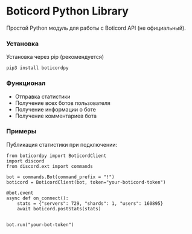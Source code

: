 # Boticord Python Library

Простой Python модуль для работы с Boticord API (не официальный).

### Установка

Установка через pip (рекомендуется)

`pip3 install boticordpy`

### Функционал

* Отправка статистики
* Получение всех ботов пользователя
* Получение информации о боте
* Получение комментариев бота

### Примеры

Публикация статистики при подключении:

```
from boticordpy import BoticordClient
import discord
from discord.ext import commands

bot = commands.Bot(command_prefix = "!")
boticord = BoticordClient(bot, token="your-boticord-token")

@bot.event
async def on_connect():
    stats = {"servers": 729, "shards": 1, "users": 160895}
    await boticord.postStats(stats)


bot.run("your-bot-token")
```
